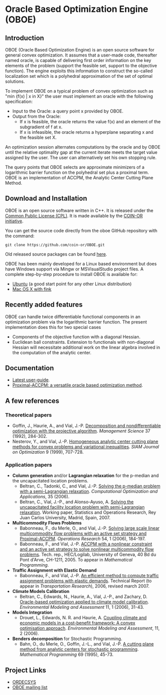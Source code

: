 # Oracle Based Optimization Engine (OBOE)

## Introduction

OBOE (Oracle Based Optimization Engine) is an open source software for general convex optimization.
It assumes that a user-made code, thereafter named oracle, is capable of delivering first order information on the key elements of the problem (support the feasible set, support to the objective function).
The engine exploits this information to construct the so-called localization set which is a polyhedral approximation of the set of optimal solutions.

To implement OBOE on a typical problem of convex optimization such as "min {f(x) | x in X}" the user must implement an oracle with the following specification:

 * Input to the Oracle: a query point x provided by OBOE.
 * Output from the Oracle:
   * If x is feasible, the oracle returns the value f(x) and an element of the subgradient of f at x.
   * If x is infeasible, the oracle returns a  hyperplane separating x and the feasible set X.

An optimization session alternates computations by the oracle and by OBOE until the relative optimality gap at the current iterate meets the target value assigned by the user.
The user can alternatively set his own stopping rule.

The query points that OBOE selects are approximate minimizers of a logarithmic barrier function on the polyhedral set plus a proximal term.
OBOE is an implementation of ACCPM, the Analytic Center Cutting Plane Method. 

<!--A complement to this introduction can be found in [ScopeOboe the scope of OBOE].-->


## Download and Installation

OBOE is an open source software written in C++.
It is released under the [Common Public License (CPL)](https://opensource.org/licenses/cpl1.0.php).
It is made available by the [COIN-OR initiative](http://www.coin-or.org/).  

You can get the source code directly from the oboe GitHub repository with the command:

```
git clone https://github.com/coin-or/OBOE.git
```

Old released source packages can be found [here](https://github.com/coin-or/OBOE/releases).

OBOE has been mainly developed for a Linux based environment but does have Windows support via Mingw or MSVisualStudio project files.
A complete step-by-step procedure to install OBOE is available for:
 * [Ubuntu](https://github.com/coin-or/OBOE/wiki/UbuntuOboe) (a good start point for any other Linux distribution)
 * [Mac OS X with fink](https://github.com/coin-or/OBOE/wiki/MacosxOboe)


## Recently added features

OBOE can handle twice differentiable functional components in an optimization problem via the logarithmic barrier function.
The present implementation does this for two special cases
 * Components of the objective function with a diagonal Hessian.
 * Euclidean ball constraints. 
Extension to functionals with non-diagonal Hessian will necessitate additional work on the linear algebra involved in the computation of the analytic center.

## Documentation

 * [Latest user-guide](doc/userguide/OBOE-UserGuide.pdf).
 * [Proximal-ACCPM: a versatile oracle based optimization method](http://www.ordecsys.com/uploads/docs/OBOE_23_06_05.pdf).


## A few references

### Theoretical papers

 * Goffin, J., Haurie, A., and Vial, J.-P. [Decomposition and nondifferentiable optimization with the projective algorithm](http://www.jstor.org/view/00251909/di012921/01p0222b/0). _Management Science_ 37 (1992), 284-302.
 * Nesterov, Y., and Vial, J.-P. [Homogeneous analytic center cutting plane methods for convex problems and variational inequalities](http://scitation.aip.org/getabs/servlet/GetabsServlet?prog=normal&id=SJOPE8000009000003000707000001). _SIAM Journal on Optimization_ 9 (1999), 707-728.

### Application papers

 * **Column generation** and/or **Lagrangian relaxation** for the p-median and the uncapacitated location problems.
   * Beltran, C., Tadonki, C., and Vial, J.-P. [Solving the p-median problem with a semi-Lagrangian relaxation](http://www.springerlink.com/content/4786567415172326). _Computational Optimization and Applications_, 35 (2006).
   * Beltran, C., Vial, J.-P., and Alonso-Ayuso, A. [Solving the uncapacitated facility location problem with semi-Lagrangian relaxation](http://www.optimization-online.org/DB_HTML/2007/02/1597.html). Working paper, Statistics and Operations Research, Rey Juan Carlos University, Madrid, Spain, 2007.
 * **Multicommodity Flows Problems**
   * Babonneau, F., du Merle, O., and Vial, J.-P. [Solving large scale linear multicommodity flow problems with an active set strategy and Proximal-ACCPM](http://www.optimization-online.org/DB_HTML/2004/08/922.html). _Operations Research_ 54, 1 (2006), 184-197.
   * Babonneau, F., and Vial, J.-P. [ACCPM with a nonlinear constraint and an active set strategy to solve nonlinear multicommodity flow problems](http://www.optimization-online.org/DB_HTML/2005/06/1148.html). Tech. rep., HEC/Logilab, University of Geneva, 40 Bd du Pont d'Arve, CH-1211, 2005. To appear in _Mathematical Programming_.
 * **Traffic Assignment with Elastic Demand**
   * Babonneau, F., and Vial, J.-P. [An efficient method to compute traffic assignment problems with elastic demands](http://www.optimization-online.org/DB_HTML/2006/07/1432.html). Technical Report (to appear in _Transportation Research_),  2006, revised march 2007.
 * **Climate Models Calibration**
   * Beltran, C., Edwards, N., Haurie, A., Vial, J.-P., and Zachary, D. [Oracle-based optimization applied to climate model calibration](http://www.springerlink.com/content/3q70671666058227). _Environmental Modeling and Assessment_ 11, 1 (2006), 31-43.
 * **Models Integration**
   * Drouet, L., Edwards, N. R. and Haurie, A. [Coupling climate and economic models in a cost-benefit framework: A convex optimisation approach](http://dx.doi.org/10.1007/s10666-006-9047-5). _Environmental Modeling and Assessment_, 11, 2 (2006).
 * **Benders decomposition** for Stochastic Programming.
   * Bahn, O., du Merle, O., Goffin, J.-L., and Vial, J.-P. [A cutting plane method from analytic centers for stochastic programming](http://www.springerlink.com/content/q3435k468p8523j2/). _Mathematical Programming_ 69 (1995), 45-73.

## Project Links

 * [ORDECSYS](http://www.ordecsys.com/)
 * [OBOE mailing list](http://list.coin-or.org/mailman/listinfo/oboe)
